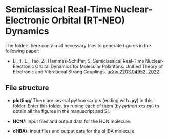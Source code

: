 # Semiclassical Real-Time Nuclear-Electronic Orbital (RT-NEO) Dynamics

The folders here contain all necessary files to generate figures in the following paper:

- Li, T. E., Tao, Z., Hammes-Schiffer, S. Semiclassical Real-Time Nuclear-Electronic Orbital Dynamics for Molecular Polaritons: Unified Theory of Electronic and Vibrational Strong Couplings. 	[arXiv:2203.04952, 2022](https://arxiv.org/abs/2203.04952).

## File structure
  - **plotting/** There are several python scripts (ending with **.py**) in this folder. Enter this folder, try runing each of them (by *python xxx.py*) to obtain all the figures in the manuscript and SI.

  - **HCN/**: Input files and output data for the HCN molecule.

  - **oHBA/**: Input files and output data for the oHBA molecule.
